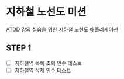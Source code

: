 # 지하철 노선도 미션
[ATDD 강의](https://edu.nextstep.camp/c/R89PYi5H) 실습을 위한 지하철 노선도 애플리케이션

## STEP 1
- [ ] 지하철역 목록 조회 인수 테스트  
- [ ] 지하철역 삭제 인수 테스트  
